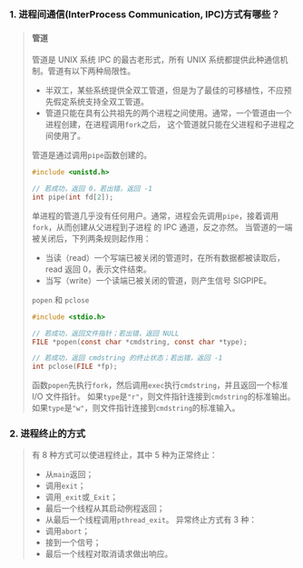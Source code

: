 ### 1. 进程间通信(InterProcess Communication, IPC)方式有哪些？

> #### 管道
>
> 管道是 UNIX 系统 IPC 的最古老形式，所有 UNIX 系统都提供此种通信机制。管道有以下两种局限性。
>
> - 半双工，某些系统提供全双工管道，但是为了最佳的可移植性，不应预先假定系统支持全双工管道。
> - 管道只能在具有公共祖先的两个进程之间使用。通常，一个管道由一个进程创建，在进程调用`fork`之后，
>   这个管道就只能在父进程和子进程之间使用了。
>
> 管道是通过调用`pipe`函数创建的。
>
> ```c
> #include <unistd.h>
>
> // 若成功，返回 0，若出错，返回 -1
> int pipe(int fd[2]);
> ```
>
> 单进程的管道几乎没有任何用户。通常，进程会先调用`pipe`，接着调用`fork`，从而创建从父进程到子进程
> 的 IPC 通道，反之亦然。
> 当管道的一端被关闭后，下列两条规则起作用：
>
> - 当读（read）一个写端已被关闭的管道时，在所有数据都被读取后，read 返回 0，表示文件结束。
> - 当写（write）一个读端已被关闭的管道，则产生信号 SIGPIPE。
>
> `popen` 和 `pclose`
>
> ```c
> #include <stdio.h>
>
> // 若成功，返回文件指针；若出错，返回 NULL
> FILE *popen(const char *cmdstring, const char *type);
>
> // 若成功，返回 cmdstring 的终止状态；若出错，返回 -1
> int pclose(FILE *fp);
> ```
>
> 函数`popen`先执行`fork`，然后调用`exec`执行`cmdstring`，并且返回一个标准 I/O 文件指针。
> 如果`type`是`"r"`，则文件指针连接到`cmdstring`的标准输出。
> 如果`type`是`"w"`，则文件指针连接到`cmdstring`的标准输入。

### 2. 进程终止的方式

> 有 8 种方式可以使进程终止，其中 5 种为正常终止：
>
> - 从`main`返回；
> - 调用`exit`；
> - 调用`_exit`或`_Exit`；
> - 最后一个线程从其启动例程返回；
> - 从最后一个线程调用`pthread_exit`。
>   异常终止方式有 3 种：
> - 调用`abort`；
> - 接到一个信号；
> - 最后一个线程对取消请求做出响应。

